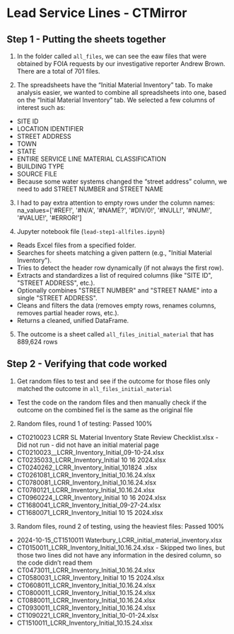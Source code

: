 # Lead Service Lines - CTMirror

## Step 1 - Putting the sheets together 

1) In the folder called `all_files`, we can see the eaw files that were obtained by FOIA requests by our investigative reporter Andrew Brown. There are a total of 701 files.

2) The spreadsheets have the “Initial Material Inventory” tab. To make analysis easier, we wanted to combine all spreadsheets into one, based on the “Initial Material Inventory” tab. We selected a few columns of interest such as:
 - SITE ID
 - LOCATION IDENTIFIER
 - STREET ADDRESS
 - TOWN	
 - STATE
 - ENTIRE SERVICE LINE MATERIAL CLASSIFICATION
 - BUILDING TYPE
 - SOURCE FILE
 - Because some water systems changed the “street address” column, we need to add STREET NUMBER and STREET NAME

3) I had to pay extra attention to empty rows under the column names: na_values=['#REF!', '#N/A', '#NAME?', '#DIV/0!', '#NULL!', '#NUM!', '#VALUE!', '#ERROR!']
   
4) Jupyter notebook file (`lead-step1-allfiles.ipynb`)
- Reads Excel files from a specified folder.
- Searches for sheets matching a given pattern (e.g., "Initial Material Inventory").
- Tries to detect the header row dynamically (if not always the first row).
- Extracts and standardizes a list of required columns (like "SITE ID", "STREET ADDRESS", etc.).
- Optionally combines "STREET NUMBER" and "STREET NAME" into a single "STREET ADDRESS".
- Cleans and filters the data (removes empty rows, renames columns, removes partial header rows, etc.).
- Returns a cleaned, unified DataFrame.

5) The outcome is a sheet called `all_files_initial_material` that has 889,624 rows

## Step 2 - Verifying that code worked

1) Get random files to test and see if the outcome for those files only matched the outcome in `all_files_initial_material`
- Test the code on the random files and then manually check if the outcome on the combined fiel is the same as the original file

2) Random files, round 1 of testing: Passed 100%
- CT0210023 LCRR SL Material Inventory State Review Checklist.xlsx
      - Did not run - did not have an initial material page
- CT0210023__LCRR_Inventory_Initial_09-10-24.xlsx
- CT0235033_LCRR_Inventory_Initial 10 16 2024.xlsx
- CT0240262_LCRR_Inventory_Initial_101824 .xlsx
- CT0261081_LCRR_Inventory_Initial_10.16.24.xlsx
- CT0780081_LCRR_Inventory_Initial_10.16.24.xlsx
- CT0780121_LCRR_Inventory_Initial_10.16.24.xlsx
- CT0960224_LCRR_Inventory_Initial 10 16 2024.xlsx
- CT1680041_LCRR_Inventory_Initial_09-27-24.xlsx
- CT1680071_LCRR_Inventory_Initial 10 15 2024.xlsx
3) Random files, round 2 of testing, using the heaviest files: Passed 100%
- 2024-10-15_CT1510011 Waterbury_LCRR_initial_material_inventory.xlsx
- CT0150011_LCRR_Inventory_Initial_10.16.24.xlsx 
      - Skipped two lines, but those two lines did not have any information in the desired column, so the code didn’t read them
- CT0473011_LCRR_Inventory_Initial_10.16.24.xlsx
- CT0580031_LCRR_Inventory_Initial 10 15 2024.xlsx
- CT0608011_LCRR_Inventory_Initial_10.16.24.xlsx
- CT0800011_LCRR_Inventory_Initial_10.15.24.xlsx
- CT0880011_LCRR_Inventory_Initial_10.16.24.xlsx
- CT0930011_LCRR_Inventory_Initial_10.16.24.xlsx
- CT1090221_LCRR_Inventory_Initial_10-01-24.xlsx
- CT1510011_LCRR_Inventory_Initial_10.15.24.xlsx


